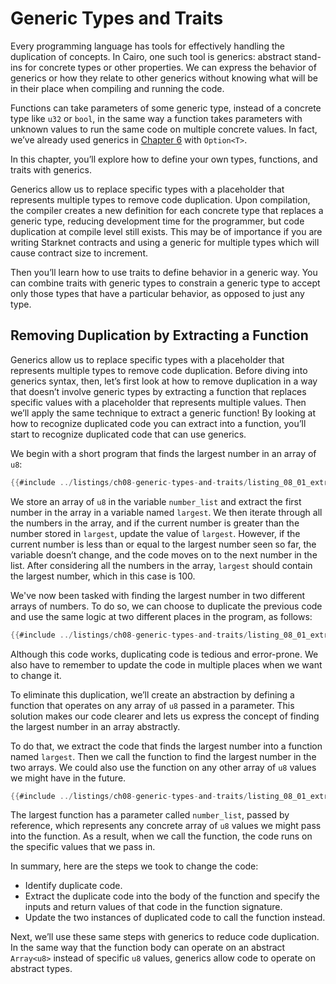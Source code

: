 # Generic Types and Traits

Every programming language has tools for effectively handling the duplication of concepts. In Cairo, one such tool is generics: abstract stand-ins for concrete types or other properties. We can express the behavior of generics or how they relate to other generics without knowing what will be in their place when compiling and running the code.

Functions can take parameters of some generic type, instead of a concrete type like `u32` or `bool`, in the same way a function takes parameters with unknown values to run the same code on multiple concrete values. In fact, we’ve already used generics in [Chapter 6](ch06-01-enums.md) with `Option<T>`.

In this chapter, you’ll explore how to define your own types, functions, and traits with generics.

Generics allow us to replace specific types with a placeholder that represents multiple types to remove code duplication. Upon compilation, the compiler creates a new definition for each concrete type that replaces a generic type, reducing development time for the programmer, but code duplication at compile level still exists. This may be of importance if you are writing Starknet contracts and using a generic for multiple types which will cause contract size to increment.

Then you’ll learn how to use traits to define behavior in a generic way. You can combine traits with generic types to constrain a generic type to accept only those types that have a particular behavior, as opposed to just any type.

## Removing Duplication by Extracting a Function

Generics allow us to replace specific types with a placeholder that represents multiple types to remove code duplication. Before diving into generics syntax, then, let’s first look at how to remove duplication in a way that doesn’t involve generic types by extracting a function that replaces specific values with a placeholder that represents multiple values. Then we’ll apply the same technique to extract a generic function! By looking at how to recognize duplicated code you can extract into a function, you’ll start to recognize duplicated code that can use generics.

We begin with a short program that finds the largest number in an array of `u8`:

```rust
{{#include ../listings/ch08-generic-types-and-traits/listing_08_01_extracting_function_01/src/lib.cairo}}
```

We store an array of `u8` in the variable `number_list` and extract the first number in the array in a variable named `largest`. We then iterate through all the numbers in the array, and if the current number is greater than the number stored in `largest`, update the value of `largest`. However, if the current number is less than or equal to the largest number seen so far, the variable doesn’t change, and the code moves on to the next number in the list. After considering all the numbers in the array, `largest` should contain the largest number, which in this case is 100.

We've now been tasked with finding the largest number in two different arrays of numbers. To do so, we can choose to duplicate the previous code and use the same logic at two different places in the program, as follows:

```rust
{{#include ../listings/ch08-generic-types-and-traits/listing_08_01_extracting_function_02/src/lib.cairo}}
```

Although this code works, duplicating code is tedious and error-prone. We also have to remember to update the code in multiple places when we want to change it.

To eliminate this duplication, we’ll create an abstraction by defining a function that operates on any array of `u8` passed in a parameter. This solution makes our code clearer and lets us express the concept of finding the largest number in an array abstractly.

To do that, we extract the code that finds the largest number into a function named `largest`. Then we call the function to find the largest number in the two arrays. We could also use the function on any other array of `u8` values we might have in the future.

```rust
{{#include ../listings/ch08-generic-types-and-traits/listing_08_01_extracting_function_03/src/lib.cairo}}
```

The largest function has a parameter called `number_list`, passed by reference, which represents any concrete array of `u8` values we might pass into the function. As a result, when we call the function, the code runs on the specific values that we pass in.

In summary, here are the steps we took to change the code:

- Identify duplicate code.
- Extract the duplicate code into the body of the function and specify the inputs and return values of that code in the function signature.
- Update the two instances of duplicated code to call the function instead.

Next, we’ll use these same steps with generics to reduce code duplication. In the same way that the function body can operate on an abstract `Array<u8>` instead of specific `u8` values, generics allow code to operate on abstract types.
